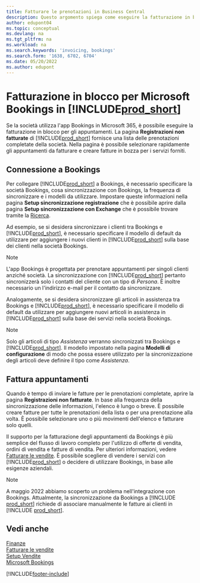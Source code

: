 ```yaml
---
title: Fatturare le prenotazioni in Business Central
description: Questo argomento spiega come eseguire la fatturazione in blocco da Microsoft Bookings in Business Central.
author: edupont04
ms.topic: conceptual
ms.devlang: na
ms.tgt_pltfrm: na
ms.workload: na
ms.search.keywords: 'invoicing, bookings'
ms.search.form: '1638, 6702, 6704'
ms.date: 05/20/2022
ms.author: edupont
---
```

# <a name="bulk-invoicing-for-microsoft-bookings-in-includeprodshortincludesprodshortmd" />Fatturazione in blocco per Microsoft Bookings in [!INCLUDE[prod_short](includes/prod_short.md)]

Se la società utilizza l'app Bookings in Microsoft 365, è possibile eseguire la fatturazione in blocco per gli appuntamenti. La pagina **Registrazioni non fatturate** di [!INCLUDE[prod_short](includes/prod_short.md)] fornisce una lista delle prenotazioni completate della società. Nella pagina è possibile selezionare rapidamente gli appuntamenti da fatturare e creare fatture in bozza per i servizi forniti.  

## <a name="connect-to-bookings" />Connessione a Bookings

Per collegare [!INCLUDE[prod_short](includes/prod_short.md)] a Bookings, è necessario specificare la società Bookings, cosa sincronizzazione con Bookings, la frequenza di sincronizzare e i modelli da utilizzare. Impostare queste informazioni nella pagina **Setup sincronizzazione registrazione** che è possibile aprire dalla pagina **Setup sincronizzazione con Exchange** che è possibile trovare tramite la [Ricerca](ui-search.md).  

Ad esempio, se si desidera sincronizzare i clienti tra Bookings e [!INCLUDE[prod_short](includes/prod_short.md)], è necessario specificare il modello di default da utilizzare per aggiungere i nuovi clienti in [!INCLUDE[prod_short](includes/prod_short.md)] sulla base dei clienti nella società Bookings.  

> [!NOTE]
> L'app Bookings è progettata per prenotare appuntamenti per singoli clienti anziché società. La sincronizzazione con [!INCLUDE[prod_short](includes/prod_short.md)] pertanto sincronizzerà solo i contatti del cliente con un tipo di *Persona*. È inoltre necessario un l'indirizzo e-mail per il contatto da sincronizzare.  

Analogamente, se si desidera sincronizzare gli articoli in assistenza tra Bookings e [!INCLUDE[prod_short](includes/prod_short.md)], è necessario specificare il modello di default da utilizzare per aggiungere nuovi articoli in assistenza in [!INCLUDE[prod_short](includes/prod_short.md)] sulla base dei servizi nella società Bookings.  

> [!NOTE]
> Solo gli articoli di tipo *Assistenza* verranno sincronizzati tra Bookings e [!INCLUDE[prod_short](includes/prod_short.md)]. Il modello impostato nella pagina **Modelli di configurazione** di modo che possa essere utilizzato per la sincronizzazione degli articoli deve definire il tipo come *Assistenza*.

## <a name="invoice-appointments" />Fattura appuntamenti

Quando è tempo di inviare le fatture per le prenotazioni completate, aprire la pagina **Registrazioni non fatturate**. In base alla frequenza della sincronizzazione delle informazioni, l'elenco è lungo o breve. È possibile creare fatture per tutte le prenotazioni della lista o per una prenotazione alla volta. È possibile selezionare uno o più movimenti dell'elenco e fatturare solo quelli.  

Il supporto per la fatturazione degli appuntamenti da Bookings è più semplice del flusso di lavoro completo per l'utilizzo di offerte di vendita, ordini di vendita e fatture di vendita. Per ulteriori informazioni, vedere [Fatturare le vendite](sales-how-invoice-sales.md). È possibile scegliere di vendere i servizi con [!INCLUDE[prod_short](includes/prod_short.md)] o decidere di utilizzare Bookings, in base alle esigenze aziendali.  

> [!NOTE]
> A maggio 2022 abbiamo scoperto un problema nell'integrazione con Bookings. Attualmente, la sincronizzazione da Bookings a [!INCLUDE [prod_short](includes/prod_short.md)] richiede di associare manualmente le fatture ai clienti in [!INCLUDE [prod_short](includes/prod_short.md)].

## <a name="see-also" />Vedi anche

[Finanze](finance.md)  
[Fatturare le vendite](sales-how-invoice-sales.md)  
[Setup Vendite](sales-setup-sales.md)  
[Microsoft Bookings](https://products.office.com/business/scheduling-and-booking-app)  


[!INCLUDE[footer-include](includes/footer-banner.md)]
